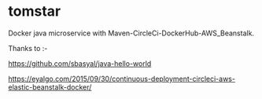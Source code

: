 # tomstar
Docker java microservice with Maven-CircleCi-DockerHub-AWS_Beanstalk.

Thanks to :- 

https://github.com/sbasyal/java-hello-world 

https://eyalgo.com/2015/09/30/continuous-deployment-circleci-aws-elastic-beanstalk-docker/
